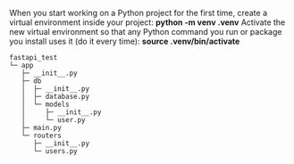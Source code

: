 When you start working on a Python project for the first time, create a virtual environment inside your project: **python -m venv .venv**
Activate the new virtual environment so that any Python command you run or package you install uses it (do it every time): **source .venv/bin/activate**

```
fastapi_test
└─ app
   ├─ __init__.py
   ├─ db
   │  ├─ __init__.py
   │  ├─ database.py
   │  └─ models
   │     ├─ __init__.py
   │     └─ user.py
   ├─ main.py
   └─ routers
      ├─ __init__.py
      └─ users.py
```